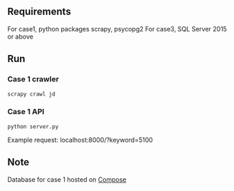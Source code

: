 ## Requirements
For case1, python packages scrapy, psycopg2
For case3, SQL Server 2015 or above

## Run
### Case 1 crawler

```
scrapy crawl jd
```

### Case 1 API

```
python server.py
```

Example request: localhost:8000/?keyword=5100

## Note
Database for case 1 hosted on [Compose](https://www.compose.com/)
